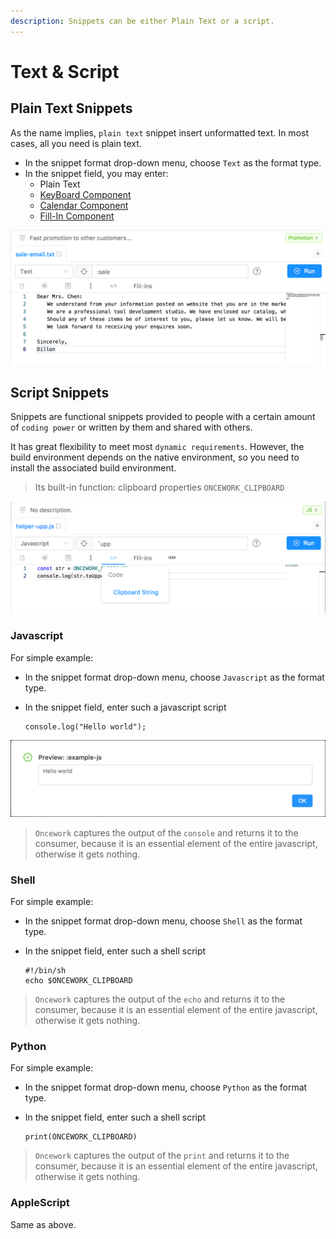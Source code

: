 ```yaml
---
description: Snippets can be either Plain Text or a script.
---
```


# Text & Script

## Plain Text Snippets

As the name implies, `plain text` snippet insert unformatted text. In most cases, all you need is plain text. 

* In the snippet format drop-down menu, choose `Text` as the format type. 
* In the snippet field, you may enter:
  * Plain Text
  * [KeyBoard Component](keyboard-component.md)
  * [Calendar Component](calendar-component.md)
  * [Fill-In Component](fill-in.md)

![](../.gitbook/assets/image.png)

## Script Snippets

Snippets are functional snippets provided to people with a certain amount of `coding power` or written by them and shared with others.

It has great flexibility to meet most `dynamic requirements`. However, the build environment depends on the native environment, so you need to install the associated build environment.

> Its built-in function: clipboard properties `ONCEWORK_CLIPBOARD`

![Example: All uppercase clipboard contents](../.gitbook/assets/image%20%283%29.png)

### Javascript

For simple example:

* In the snippet format drop-down menu, choose `Javascript` as the format type. 
* In the snippet field, enter such a javascript script

  ```text
  console.log("Hello world");
  ```

![](../.gitbook/assets/image%20%281%29.png)

> `Oncework` captures the output of the `console` and returns it to the consumer, because it is an essential element of the entire javascript, otherwise it gets nothing.

### Shell

For simple example:

* In the snippet format drop-down menu, choose `Shell` as the format type.
* In the snippet field, enter such a shell script

  ```text
  #!/bin/sh
  echo $ONCEWORK_CLIPBOARD
  ```

> `Oncework` captures the output of the `echo` and returns it to the consumer, because it is an essential element of the entire javascript, otherwise it gets nothing.

### Python

For simple example:

* In the snippet format drop-down menu, choose `Python` as the format type.
* In the snippet field, enter such a shell script

  ```text
  print(ONCEWORK_CLIPBOARD)
  ```

> `Oncework` captures the output of the `print` and returns it to the consumer, because it is an essential element of the entire javascript, otherwise it gets nothing.

### AppleScript

Same as above.

